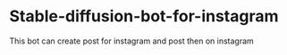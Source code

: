 # Stable-diffusion-bot-for-instagram
This bot can create post for instagram and post then on instagram 
